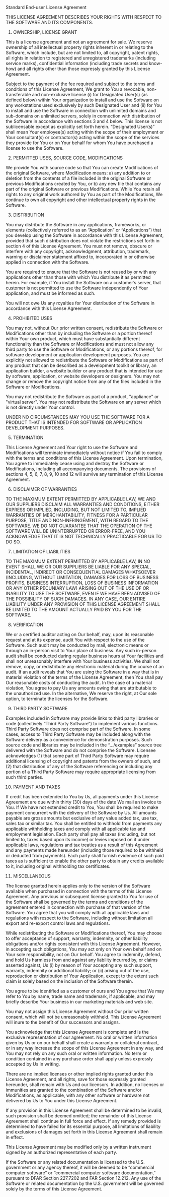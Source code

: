 Standard End-user License Agreement

THIS LICENSE AGREEMENT DESCRIBES YOUR RIGHTS WITH RESPECT TO THE SOFTWARE AND ITS COMPONENTS.

1. OWNERSHIP, LICENSE GRANT

This is a license agreement and not an agreement for sale. We reserve ownership 
of all intellectual property rights inherent in or relating to the Software, 
which include, but are not limited to, all copyright, patent rights, all rights 
in relation to registered and unregistered trademarks (including service marks), 
confidential information (including trade secrets and know-how) and all rights 
other than those expressly granted by this License Agreement.

Subject to the payment of the fee required and subject to the terms and 
conditions of this License Agreement, We grant to You a revocable, non- 
transferable and non-exclusive license (i) for Designated User(s) (as defined 
below) within Your organization to install and use the Software on any 
workstations used exclusively by such Designated User and (ii) for You 
to install and use the Software in connection with unlimited domains and 
sub-domains on unlimited servers, solely in connection with distribution of the 
Software in accordance with sections 3 and 4 below. This license is not 
sublicensable except as explicitly set forth herein. “Designated User(s)” shall 
mean Your employee(s) acting within the scope of their employment or Your 
consultant(s) or contractor(s) acting within the scope of the services they 
provide for You or on Your behalf for whom You have purchased a license to use 
the Software.

2. PERMITTED USES, SOURCE CODE, MODIFICATIONS

We provide You with source code so that You can create Modifications of the 
original Software, where Modification means: a) any addition to or deletion from 
the contents of a file included in the original Software or previous 
Modifications created by You, or b) any new file that contains any part of the 
original Software or previous Modifications. While You retain all rights to any 
original work authored by You as part of the Modifications, We continue to own 
all copyright and other intellectual property rights in the Software.

3. DISTRIBUTION

You may distribute the Software in any applications, frameworks, or elements 
(collectively referred to as an “Application” or “Applications”) that you 
develop using the Software in accordance with this License Agreement, provided 
that such distribution does not violate the restrictions set forth in section 4 
of this License Agreement. You must not remove, obscure or interfere with any 
copyright, acknowledgment, attribution, trademark, warning or disclaimer 
statement affixed to, incorporated in or otherwise applied in connection with 
the Software.

You are required to ensure that the Software is not reused by or with any 
applications other than those with which You distribute it as permitted herein. 
For example, if You install the Software on a customer’s server, that customer 
is not permitted to use the Software independently of Your application, and 
must be informed as such.

You will not owe Us any royalties for Your distribution of the Software in 
accordance with this License Agreement.

4. PROHIBITED USES

You may not, without Our prior written consent, redistribute the Software or 
Modifications other than by including the Software or a portion thereof within 
Your own product, which must have substantially different functionality than 
the Software or Modifications and must not allow any third party to use the 
Software or Modifications, or any portions thereof, for software development or 
application development purposes. You are explicitly not allowed to redistribute 
the Software or Modifications as part of any product that can be described as 
a development toolkit or library, an application builder, a website builder or 
any product that is intended for use by software, application, or website 
developers or designers. You may not change or remove the copyright notice from 
any of the files included in the Software or Modifications.

You may not redistribute the Software as part of a product, "appliance" or 
"virtual server". You may not redistribute the Software on any server which is
not directly under Your control.

UNDER NO CIRCUMSTANCES MAY YOU USE THE SOFTWARE FOR A PRODUCT THAT IS INTENDED 
FOR SOFTWARE OR APPLICATION DEVELOPMENT PURPOSES.

5. TERMINATION

This License Agreement and Your right to use the Software and Modifications will
terminate immediately without notice if You fail to comply with the terms and 
conditions of this License Agreement. Upon termination, You agree to immediately 
cease using and destroy the Software or Modifications, including all 
accompanying documents. The provisions of sections 4, 5, 6, 7, 8, 9, 10 and 12 
will survive any termination of this License Agreement.

6. DISCLAIMER OF WARRANTIES

TO THE MAXIMUM EXTENT PERMITTED BY APPLICABLE LAW, WE AND OUR SUPPLIERS DISCLAIM
 ALL WARRANTIES AND CONDITIONS, EITHER EXPRESS OR IMPLIED, INCLUDING, BUT NOT 
 LIMITED TO, IMPLIED WARRANTIES OF MERCHANTABILITY, FITNESS FOR A PARTICULAR 
 PURPOSE, TITLE AND NON-INFRINGEMENT, WITH REGARD TO THE SOFTWARE. WE DO NOT 
 GUARANTEE THAT THE OPERATION OF THE SOFTWARE WILL BE UNINTERRUPTED OR ERROR-FREE, 
 AND YOU ACKNOWLEDGE THAT IT IS NOT TECHNICALLY PRACTICABLE FOR US TO DO SO.

7. LIMITATION OF LIABILITIES

TO THE MAXIMUM EXTENT PERMITTED BY APPLICABLE LAW, IN NO EVENT SHALL WE OR OUR 
SUPPLIERS BE LIABLE FOR ANY SPECIAL, INCIDENTAL, INDIRECT OR CONSEQUENTIAL 
DAMAGES WHATSOEVER (INCLUDING, WITHOUT LIMITATION, DAMAGES FOR LOSS OF BUSINESS 
PROFITS, BUSINESS INTERRUPTION, LOSS OF BUSINESS INFORMATION OR ANY OTHER 
PECUNIARY LAW) ARISING OUT OF THE USE OF OR INABILITY TO USE THE SOFTWARE, EVEN 
IF WE HAVE BEEN ADVISED OF THE POSSIBILITY OF SUCH DAMAGES. IN ANY CASE, OUR 
ENTIRE LIABILITY UNDER ANY PROVISION OF THIS LICENSE AGREEMENT SHALL BE LIMITED 
TO THE AMOUNT ACTUALLY PAID BY YOU FOR THE SOFTWARE.

8. VERIFICATION

We or a certified auditor acting on Our behalf, may, upon its reasonable request 
and at its expense, audit You with respect to the use of the Software. Such audit 
may be conducted by mail, electronic means or through an in-person visit to Your 
place of business. Any such in-person audit shall be conducted during regular 
business hours at Your facilities and shall not unreasonably interfere with Your 
business activities. We shall not remove, copy, or redistribute any electronic 
material during the course of an audit. If an audit reveals that You are using 
the Software in a way that is in material violation of the terms of the License 
Agreement, then You shall pay Our reasonable costs of conducting the audit. 
In the case of a material violation, You agree to pay Us any amounts owing that 
are attributable to the unauthorized use. In the alternative, We reserve the 
right, at Our sole option, to terminate the licenses for the Software.

9. THIRD PARTY SOFTWARE

Examples included in Software may provide links to third party libraries or code 
(collectively “Third Party Software”) to implement various functions. 
Third Party Software does not comprise part of the Software. In some cases, 
access to Third Party Software may be included along with the Software delivery 
as a convenience for demonstration purposes. Such source code and libraries may 
be included in the “…/examples” source tree delivered with the Software and do 
not comprise the Software. Licensee acknowledges (1) that some part of Third 
Party Software may require additional licensing of copyright and patents from 
the owners of such, and (2) that distribution of any of the Software 
referencing or including any portion of a Third Party Software may require 
appropriate licensing from such third parties.

10. PAYMENT AND TAXES

If credit has been extended to You by Us, all payments under this License 
Agreement are due within thirty (30) days of the date We mail an invoice to You. 
If We have not extended credit to You, You shall be required to make payment 
concurrent with the delivery of the Software by Us. All amounts payable are 
gross amounts but exclusive of any value added tax, use tax, sales tax or 
similar tax. You shall be entitled to withhold from payments any applicable 
withholding taxes and comply with all applicable tax and employment legislation. 
Each party shall pay all taxes (including, but not limited to, taxes based upon 
its income) or levies imposed on it under applicable laws, regulations and tax 
treaties as a result of this Agreement and any payments made hereunder 
(including those required to be withheld or deducted from payments). Each party 
shall furnish evidence of such paid taxes as is sufficient to enable the other 
party to obtain any credits available to it, including original withholding tax 
certificates.

11. MISCELLANEOUS

The license granted herein applies only to the version of the Software available 
when purchased in connection with the terms of this License Agreement. 
Any previous or subsequent license granted to You for use of the Software shall 
be governed by the terms and conditions of the agreement entered in connection 
with purchase of that version of the Software. You agree that you will comply 
with all applicable laws and regulations with respect to the Software, including 
without limitation all export and re-export control laws and regulations.

While redistributing the Software or Modifications thereof, You may choose 
to offer acceptance of support, warranty, indemnity, or other liability 
obligations and/or rights consistent with this License Agreement. However, in 
accepting such obligations, You may act only on Your own behalf and on Your sole 
responsibility, not on Our behalf. You agree to indemnify, defend, and hold Us 
harmless from and against any liability incurred by, or claims asserted against, 
Us (i) by reason of Your accepting any such support, warranty, indemnity or 
additional liability; or (ii) arising out of the use, reproduction or 
distribution of Your Application, except to the extent such claim is solely based 
on the inclusion of the Software therein.

You agree to be identified as a customer of ours and You agree that We may refer 
to You by name, trade name and trademark, if applicable, and may briefly describe 
Your business in our marketing materials and web site.

You may not assign this License Agreement without Our prior written consent, 
which will not be unreasonably withheld. This License Agreement will inure to 
the benefit of Our successors and assigns.

You acknowledge that this License Agreement is complete and is the exclusive 
representation of our agreement. No oral or written information given by Us or 
on our behalf shall create a warranty or collateral contract, or in any way 
increase the scope of this License Agreement in any way, and You may not rely 
on any such oral or written information. No term or condition contained in any 
purchase order shall apply unless expressly accepted by Us in writing.

There are no implied licenses or other implied rights granted under this License 
Agreement, and all rights, save for those expressly granted hereunder, shall 
remain with Us and our licensors. In addition, no licenses or immunities are 
granted to the combination of the Software and/or Modifications, as applicable, 
with any other software or hardware not delivered by Us to You under this License 
Agreement.

If any provision in this License Agreement shall be determined to be invalid, 
such provision shall be deemed omitted; the remainder of this License Agreement 
shall continue in full force and effect. If any remedy provided is determined 
to have failed for its essential purpose, all limitations of liability and 
exclusions of damages set forth in this License Agreement shall remain in effect.

This License Agreement may be modified only by a written instrument signed by 
an authorized representative of each party.

If the Software or any related documentation is licensed to the U.S. government
or any agency thereof, it will be deemed to be “commercial computer software” 
or “commercial computer software documentation,” pursuant to DFAR Section 
227.7202 and FAR Section 12.212. Any use of the Software or related documentation 
by the U.S. government will be governed solely by the terms of this License Agreement.